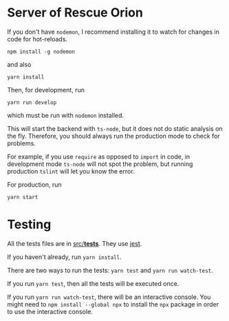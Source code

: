 # Server of Rescue Orion

If you don't have `nodemon`, I recommend installing it to watch for changes in code for hot-reloads.
```
npm install -g nodemon
```
and also
```
yarn install
```

Then, for development, run
```
yarn run develop
```
which must be run with `nodemon` installed.

This will start the backend with `ts-node`, but it does not do static analysis on the fly. Therefore, you should always run the production mode to check for problems.

For example, if you use `require` as opposed to `import` in code, in development mode `ts-node` will not spot the problem, but running production `tslint` will let you know the error.

For production, run
```
yarn start
```

# Testing
All the tests files are in [src/__tests__](src/__tests__). They use [jest](https://jestjs.io/docs/en/getting-started).

If you haven't already, run `yarn install`.

There are two ways to run the tests: `yarn test` and `yarn run watch-test`.

If you run `yarn test`, then all the tests will be executed once.

If you run `yarn run watch-test`, there will be an interactive console. You might need to `npm install --global npx` to install the `npx` package in order to use the interactive console.
